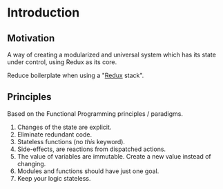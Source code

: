 # Introduction

## Motivation

A way of creating a modularized and universal system which has its state under control, using Redux as its core.
 
Reduce boilerplate when using a "[Redux](https://github.com/reactjs/redux/) stack".
 
## Principles

Based on the Functional Programming principles / paradigms.

1. Changes of the state are explicit.
2. Eliminate redundant code.
3. Stateless functions (no *this* keyword).
4. Side-effects, are reactions from dispatched actions.
5. The value of variables are immutable. Create a new value instead of changing.
6. Modules and functions should have just one goal.
7. Keep your logic stateless.

